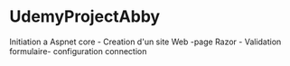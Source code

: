 # UdemyProjectAbby
Initiation a Aspnet core - Creation d'un site Web -page Razor - Validation formulaire- configuration connection
